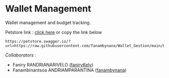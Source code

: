# Wallet Management

Wallet management and budget tracking.

Petstore link : [click here](https://petstore.swagger.io/?url=https://raw.githubusercontent.com/fanambynana/Wallet_Gestion/main/OAS/api.yml) or copy the link below

```
https://petstore.swagger.io/?url=https://raw.githubusercontent.com/fanambynana/Wallet_Gestion/main/OAS/api.yml
```

*Collaborators :*
- Faniry RANDRIANARIVELO ([faniryKely](github.com/faniryKely))
- Fanambinantsoa ANDRIAMPARANTINA ([fanambynana](github.com/fanambynana))
